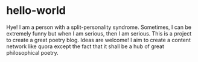 # hello-world
Hye! I am a person with a split-personality syndrome. Sometimes, I can be extremely funny but when I am serious, then I am serious.
This is a project to create a great poetry blog. Ideas are welcome!
I aim to create a content network like quora except the fact that it shall be a hub of great philosophical poetry. 
